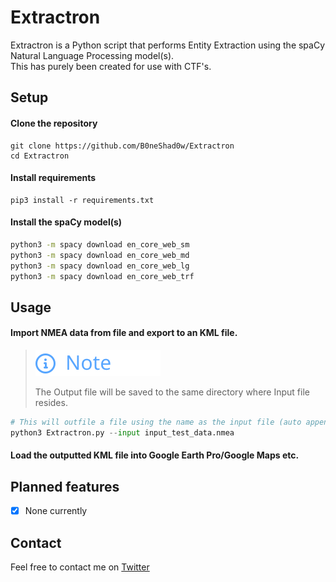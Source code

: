 # Extractron

Extractron is a Python script that performs Entity Extraction using the spaCy Natural Language Processing model(s).\
This has purely been created for use with CTF's.



## Setup

#### Clone the repository
```shell
git clone https://github.com/B0neShad0w/Extractron
cd Extractron
```

#### Install requirements
```shell
pip3 install -r requirements.txt
```

#### Install the spaCy model(s)
```bash
python3 -m spacy download en_core_web_sm
python3 -m spacy download en_core_web_md
python3 -m spacy download en_core_web_lg
python3 -m spacy download en_core_web_trf
```

## Usage

#### Import NMEA data from file and export to an KML file.
> <picture>
>   <source media="(prefers-color-scheme: light)" srcset="https://raw.githubusercontent.com/B0neShAd0w/Markdown/main/Blockquotes/Light-Theme/note.svg">
>   <img alt="Info" src="https://raw.githubusercontent.com/B0neShAd0w/Markdown/main/Blockquotes/Dark-Theme/note.svg">
> </picture><br>
>
> The Output file will be saved to the same directory where Input file resides.
```python
# This will outfile a file using the name as the input file (auto appended with .kml)
python3 Extractron.py --input input_test_data.nmea
```
#### Load the outputted KML file into Google Earth Pro/Google Maps etc.


## Planned features

- [X] None currently

## Contact
Feel free to contact me on <a href="https://twitter.com/B0neShad0w">Twitter</a>
